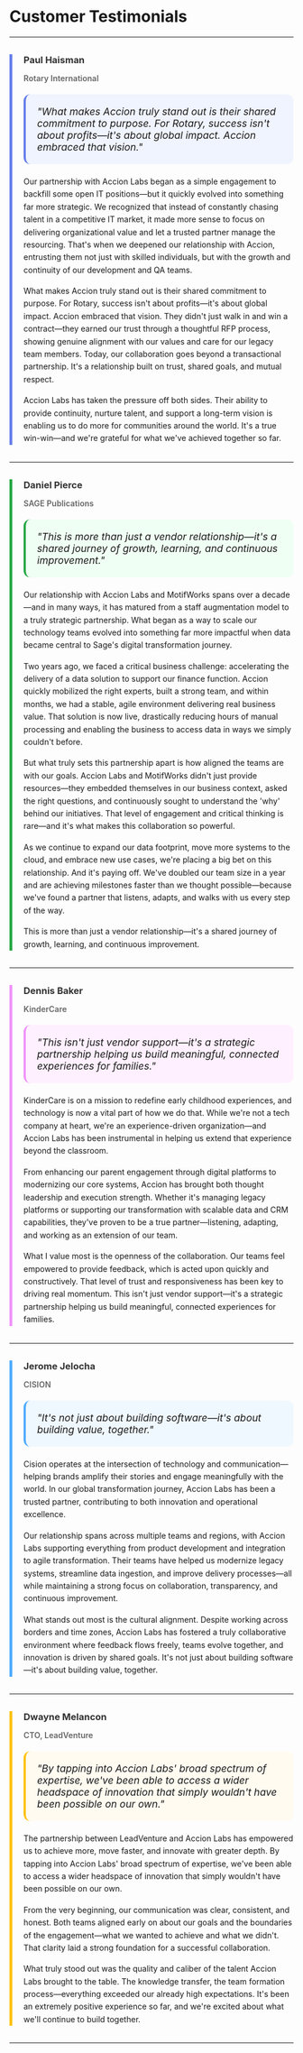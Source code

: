 # Customer Testimonials

---

<div style="border-left: 5px solid #667eea; padding-left: 20px; margin: 30px 0;">

<h3 style="color: #333; margin-bottom: 5px;">Paul Haisman</h3>
<p style="color: #666; font-weight: 600; margin-bottom: 20px;">Rotary International</p>

<div style="background: #f0f4ff; padding: 20px; border-radius: 12px; margin: 20px 0; font-style: italic; font-size: 1.1rem; border-left: 4px solid #667eea;">
"What makes Accion truly stand out is their shared commitment to purpose. For Rotary, success isn't about profits—it's about global impact. Accion embraced that vision."
</div>

<p style="line-height: 1.6; margin-bottom: 15px;">
Our partnership with Accion Labs began as a simple engagement to backfill some open IT positions—but it quickly evolved into something far more strategic. We recognized that instead of constantly chasing talent in a competitive IT market, it made more sense to focus on delivering organizational value and let a trusted partner manage the resourcing. That's when we deepened our relationship with Accion, entrusting them not just with skilled individuals, but with the growth and continuity of our development and QA teams.
</p>

<p style="line-height: 1.6; margin-bottom: 15px;">
What makes Accion truly stand out is their shared commitment to purpose. For Rotary, success isn't about profits—it's about global impact. Accion embraced that vision. They didn't just walk in and win a contract—they earned our trust through a thoughtful RFP process, showing genuine alignment with our values and care for our legacy team members. Today, our collaboration goes beyond a transactional partnership. It's a relationship built on trust, shared goals, and mutual respect.
</p>

<p style="line-height: 1.6; margin-bottom: 15px;">
Accion Labs has taken the pressure off both sides. Their ability to provide continuity, nurture talent, and support a long-term vision is enabling us to do more for communities around the world. It's a true win-win—and we're grateful for what we've achieved together so far.
</p>

</div>

---

<div style="border-left: 5px solid #28a745; padding-left: 20px; margin: 30px 0;">

<h3 style="color: #333; margin-bottom: 5px;">Daniel Pierce</h3>
<p style="color: #666; font-weight: 600; margin-bottom: 20px;">SAGE Publications</p>

<div style="background: #f0fff4; padding: 20px; border-radius: 12px; margin: 20px 0; font-style: italic; font-size: 1.1rem; border-left: 4px solid #28a745;">
"This is more than just a vendor relationship—it's a shared journey of growth, learning, and continuous improvement."
</div>

<p style="line-height: 1.6; margin-bottom: 15px;">
Our relationship with Accion Labs and MotifWorks spans over a decade—and in many ways, it has matured from a staff augmentation model to a truly strategic partnership. What began as a way to scale our technology teams evolved into something far more impactful when data became central to Sage's digital transformation journey.
</p>

<p style="line-height: 1.6; margin-bottom: 15px;">
Two years ago, we faced a critical business challenge: accelerating the delivery of a data solution to support our finance function. Accion quickly mobilized the right experts, built a strong team, and within months, we had a stable, agile environment delivering real business value. That solution is now live, drastically reducing hours of manual processing and enabling the business to access data in ways we simply couldn't before.
</p>

<p style="line-height: 1.6; margin-bottom: 15px;">
But what truly sets this partnership apart is how aligned the teams are with our goals. Accion Labs and MotifWorks didn't just provide resources—they embedded themselves in our business context, asked the right questions, and continuously sought to understand the 'why' behind our initiatives. That level of engagement and critical thinking is rare—and it's what makes this collaboration so powerful.
</p>

<p style="line-height: 1.6; margin-bottom: 15px;">
As we continue to expand our data footprint, move more systems to the cloud, and embrace new use cases, we're placing a big bet on this relationship. And it's paying off. We've doubled our team size in a year and are achieving milestones faster than we thought possible—because we've found a partner that listens, adapts, and walks with us every step of the way.
</p>

<p style="line-height: 1.6; margin-bottom: 15px;">
This is more than just a vendor relationship—it's a shared journey of growth, learning, and continuous improvement.
</p>

</div>

---

<div style="border-left: 5px solid #f093fb; padding-left: 20px; margin: 30px 0;">

<h3 style="color: #333; margin-bottom: 5px;">Dennis Baker</h3>
<p style="color: #666; font-weight: 600; margin-bottom: 20px;">KinderCare</p>

<div style="background: #fff0ff; padding: 20px; border-radius: 12px; margin: 20px 0; font-style: italic; font-size: 1.1rem; border-left: 4px solid #f093fb;">
"This isn't just vendor support—it's a strategic partnership helping us build meaningful, connected experiences for families."
</div>

<p style="line-height: 1.6; margin-bottom: 15px;">
KinderCare is on a mission to redefine early childhood experiences, and technology is now a vital part of how we do that. While we're not a tech company at heart, we're an experience-driven organization—and Accion Labs has been instrumental in helping us extend that experience beyond the classroom.
</p>

<p style="line-height: 1.6; margin-bottom: 15px;">
From enhancing our parent engagement through digital platforms to modernizing our core systems, Accion has brought both thought leadership and execution strength. Whether it's managing legacy platforms or supporting our transformation with scalable data and CRM capabilities, they've proven to be a true partner—listening, adapting, and working as an extension of our team.
</p>

<p style="line-height: 1.6; margin-bottom: 15px;">
What I value most is the openness of the collaboration. Our teams feel empowered to provide feedback, which is acted upon quickly and constructively. That level of trust and responsiveness has been key to driving real momentum. This isn't just vendor support—it's a strategic partnership helping us build meaningful, connected experiences for families.
</p>

</div>

---

<div style="border-left: 5px solid #4facfe; padding-left: 20px; margin: 30px 0;">

<h3 style="color: #333; margin-bottom: 5px;">Jerome Jelocha</h3>
<p style="color: #666; font-weight: 600; margin-bottom: 20px;">CISION</p>

<div style="background: #f0f8ff; padding: 20px; border-radius: 12px; margin: 20px 0; font-style: italic; font-size: 1.1rem; border-left: 4px solid #4facfe;">
"It's not just about building software—it's about building value, together."
</div>

<p style="line-height: 1.6; margin-bottom: 15px;">
Cision operates at the intersection of technology and communication—helping brands amplify their stories and engage meaningfully with the world. In our global transformation journey, Accion Labs has been a trusted partner, contributing to both innovation and operational excellence.
</p>

<p style="line-height: 1.6; margin-bottom: 15px;">
Our relationship spans across multiple teams and regions, with Accion Labs supporting everything from product development and integration to agile transformation. Their teams have helped us modernize legacy systems, streamline data ingestion, and improve delivery processes—all while maintaining a strong focus on collaboration, transparency, and continuous improvement.
</p>

<p style="line-height: 1.6; margin-bottom: 15px;">
What stands out most is the cultural alignment. Despite working across borders and time zones, Accion Labs has fostered a truly collaborative environment where feedback flows freely, teams evolve together, and innovation is driven by shared goals. It's not just about building software—it's about building value, together.
</p>

</div>

---

<div style="border-left: 5px solid #ffc107; padding-left: 20px; margin: 30px 0;">

<h3 style="color: #333; margin-bottom: 5px;">Dwayne Melancon</h3>
<p style="color: #666; font-weight: 600; margin-bottom: 20px;">CTO, LeadVenture</p>

<div style="background: #fffbf0; padding: 20px; border-radius: 12px; margin: 20px 0; font-style: italic; font-size: 1.1rem; border-left: 4px solid #ffc107;">
"By tapping into Accion Labs' broad spectrum of expertise, we've been able to access a wider headspace of innovation that simply wouldn't have been possible on our own."
</div>

<p style="line-height: 1.6; margin-bottom: 15px;">
The partnership between LeadVenture and Accion Labs has empowered us to achieve more, move faster, and innovate with greater depth. By tapping into Accion Labs' broad spectrum of expertise, we've been able to access a wider headspace of innovation that simply wouldn't have been possible on our own.
</p>

<p style="line-height: 1.6; margin-bottom: 15px;">
From the very beginning, our communication was clear, consistent, and honest. Both teams aligned early on about our goals and the boundaries of the engagement—what we wanted to achieve and what we didn't. That clarity laid a strong foundation for a successful collaboration.
</p>

<p style="line-height: 1.6; margin-bottom: 15px;">
What truly stood out was the quality and caliber of the talent Accion Labs brought to the table. The knowledge transfer, the team formation process—everything exceeded our already high expectations. It's been an extremely positive experience so far, and we're excited about what we'll continue to build together.
</p>

</div>

---